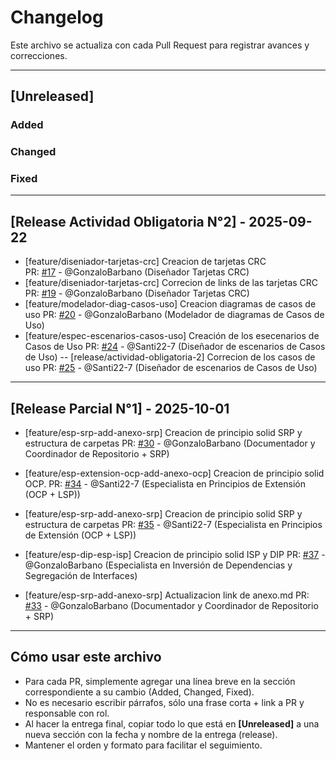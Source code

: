 # Changelog

Este archivo se actualiza con cada Pull Request para registrar avances y correcciones.

---

## [Unreleased]

### Added

### Changed

### Fixed

---

## [Release Actividad Obligatoria N°2] - 2025-09-22

- [feature/diseniador-tarjetas-crc] Creacion de tarjetas CRC  
  PR: [#17](https://github.com/GonzaloBarbano/SistemaProductoraVideos/pull/17) - @GonzaloBarbano (Diseñador Tarjetas CRC)
- [feature/diseniador-tarjetas-crc] Correcion de links de las tarjetas CRC
  PR: [#19](https://github.com/GonzaloBarbano/SistemaProductoraVideos/pull/19) - @GonzaloBarbano (Diseñador Tarjetas CRC)
- [feature/modelador-diag-casos-uso] Creacion diagramas de casos de uso
  PR: [#20](https://github.com/GonzaloBarbano/SistemaProductoraVideos/pull/20) - @GonzaloBarbano (Modelador de diagramas de Casos de Uso)
- [feature/espec-escenarios-casos-uso] Creación de los esecenarios de Casos de Uso
  PR: [#24](https://github.com/GonzaloBarbano/SistemaProductoraVideos/pull/24/) - @Santi22-7 (Diseñador de escenarios de Casos de Uso)
  -- [release/actividad-obligatoria-2] Correcion de los casos de uso
  PR: [#25](https://github.com/GonzaloBarbano/SistemaProductoraVideos/pull/25) - @Santi22-7 (Diseñador de escenarios de Casos de Uso)

---

## [Release Parcial N°1] - 2025-10-01

- [feature/esp-srp-add-anexo-srp] Creacion de principio solid SRP y estructura de carpetas
  PR: [#30](https://github.com/GonzaloBarbano/SistemaProductoraVideos/pull/30) - @GonzaloBarbano
  (Documentador y Coordinador de Repositorio + SRP)

- [feature/esp-extension-ocp-add-anexo-ocp] Creacion de principio solid OCP.
  PR: [#34](https://github.com/GonzaloBarbano/SistemaProductoraVideos/pull/34) - @Santi22-7
  (Especialista en Principios de Extensión (OCP + LSP))

- [feature/esp-srp-add-anexo-srp] Creacion de principio solid SRP y estructura de carpetas
  PR: [#35](https://github.com/GonzaloBarbano/SistemaProductoraVideos/pull/35) - @Santi22-7
  (Especialista en Principios de Extensión (OCP + LSP))

- [feature/esp-dip-esp-isp] Creacion de principio solid ISP y DIP
  PR: [#37](https://github.com/GonzaloBarbano/SistemaProductoraVideos/pull/37) - @GonzaloBarbano
  (Especialista en Inversión de Dependencias y Segregación de Interfaces)

- [feature/esp-srp-add-anexo-srp] Actualizacion link de anexo.md
  PR: [#33](https://github.com/GonzaloBarbano/SistemaProductoraVideos/pull/33) - @GonzaloBarbano
  (Documentador y Coordinador de Repositorio + SRP)

---

## Cómo usar este archivo

- Para cada PR, simplemente agregar una línea breve en la sección correspondiente a su cambio (Added, Changed, Fixed).
- No es necesario escribir párrafos, sólo una frase corta + link a PR y responsable con rol.
- Al hacer la entrega final, copiar todo lo que está en **[Unreleased]** a una nueva sección con la fecha y nombre de la entrega (release).
- Mantener el orden y formato para facilitar el seguimiento.
